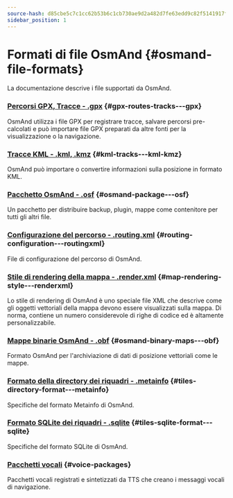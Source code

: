 ```yaml
---
source-hash: d85cbe5c7c1cc62b53b6c1cb730ae9d2a482d7fe63edd9c82f5141917f091420
sidebar_position: 1
---
```


# Formati di file OsmAnd {#osmand-file-formats}

La documentazione descrive i file supportati da OsmAnd.

### [Percorsi GPX, Tracce - .gpx](./osmand-gpx.md) {#gpx-routes-tracks---gpx}

OsmAnd utilizza i file GPX per registrare tracce, salvare percorsi pre-calcolati e può importare file GPX preparati da altre fonti per la visualizzazione o la navigazione.

### [Tracce KML - .kml, .kmz](./osmand-kml.md) {#kml-tracks---kml-kmz}

OsmAnd può importare o convertire informazioni sulla posizione in formato KML.

### [Pacchetto OsmAnd - .osf](./osmand-osf.md) {#osmand-package---osf}

Un pacchetto per distribuire backup, plugin, mappe come contenitore per tutti gli altri file.

### [Configurazione del percorso - .routing.xml](./osmand-routing-xml.md) {#routing-configuration---routingxml}

File di configurazione del percorso di OsmAnd.

### [Stile di rendering della mappa - .render.xml](./osmand-rendering-style.md) {#map-rendering-style---renderxml}

Lo stile di rendering di OsmAnd è uno speciale file XML che descrive come gli oggetti vettoriali della mappa devono essere visualizzati sulla mappa. Di norma, contiene un numero considerevole di righe di codice ed è altamente personalizzabile.

### [Mappe binarie OsmAnd - .obf](./osmand-obf.md) {#osmand-binary-maps---obf}

Formato OsmAnd per l'archiviazione di dati di posizione vettoriali come le mappe.

### [Formato della directory dei riquadri - .metainfo](./osmand-metainfo.md) {#tiles-directory-format---metainfo}

Specifiche del formato Metainfo di OsmAnd.

### [Formato SQLite dei riquadri - .sqlite](./osmand-sqlite.md) {#tiles-sqlite-format---sqlite}

Specifiche del formato SQLite di OsmAnd.

### [Pacchetti vocali](./osmand-voice-package.mdx) {#voice-packages}

Pacchetti vocali registrati e sintetizzati da TTS che creano i messaggi vocali di navigazione.